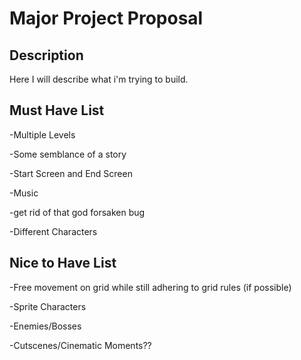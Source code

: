 # Major Project Proposal

## Description

Here I will describe what i'm trying to build.

## Must Have List

-Multiple Levels

-Some semblance of a story

-Start Screen and End Screen

-Music

-get rid of that god forsaken bug

-Different Characters

## Nice to Have List

-Free movement on grid while still adhering to grid rules (if possible)

-Sprite Characters

-Enemies/Bosses

-Cutscenes/Cinematic Moments??
